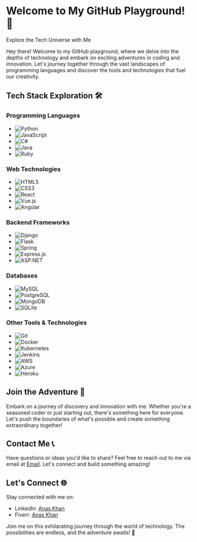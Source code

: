 # Welcome to My GitHub Playground! 🚀

Explore the Tech Universe with Me

Hey there! Welcome to my GitHub playground, where we delve into the depths of technology and embark on exciting adventures in coding and innovation. Let's journey together through the vast landscapes of programming languages and discover the tools and technologies that fuel our creativity.

## Tech Stack Exploration 🛠️

### Programming Languages
- ![Python](https://img.shields.io/badge/Python-3776AB?style=for-the-badge&logo=python&logoColor=white)
- ![JavaScript](https://img.shields.io/badge/JavaScript-F7DF1E?style=for-the-badge&logo=javascript&logoColor=black)
- ![C#](https://img.shields.io/badge/C%23-239120?style=for-the-badge&logo=c-sharp&logoColor=white)
- ![Java](https://img.shields.io/badge/Java-007396?style=for-the-badge&logo=java&logoColor=white)
- ![Ruby](https://img.shields.io/badge/Ruby-CC342D?style=for-the-badge&logo=ruby&logoColor=white)

### Web Technologies
- ![HTML5](https://img.shields.io/badge/HTML5-E34F26?style=for-the-badge&logo=html5&logoColor=white)
- ![CSS3](https://img.shields.io/badge/CSS3-1572B6?style=for-the-badge&logo=css3&logoColor=white)
- ![React](https://img.shields.io/badge/React-61DAFB?style=for-the-badge&logo=react&logoColor=white)
- ![Vue.js](https://img.shields.io/badge/Vue.js-4FC08D?style=for-the-badge&logo=vue-dot-js&logoColor=white)
- ![Angular](https://img.shields.io/badge/Angular-DD0031?style=for-the-badge&logo=angular&logoColor=white)

### Backend Frameworks
- ![Django](https://img.shields.io/badge/Django-092E20?style=for-the-badge&logo=django&logoColor=white)
- ![Flask](https://img.shields.io/badge/Flask-000000?style=for-the-badge&logo=flask&logoColor=white)
- ![Spring](https://img.shields.io/badge/Spring-6DB33F?style=for-the-badge&logo=spring&logoColor=white)
- ![Express.js](https://img.shields.io/badge/Express.js-000000?style=for-the-badge&logo=express&logoColor=white)
- ![ASP.NET](https://img.shields.io/badge/ASP.NET-5C2D91?style=for-the-badge&logo=.net&logoColor=white)

### Databases
- ![MySQL](https://img.shields.io/badge/MySQL-4479A1?style=for-the-badge&logo=mysql&logoColor=white)
- ![PostgreSQL](https://img.shields.io/badge/PostgreSQL-336791?style=for-the-badge&logo=postgresql&logoColor=white)
- ![MongoDB](https://img.shields.io/badge/MongoDB-47A248?style=for-the-badge&logo=mongodb&logoColor=white)
- ![SQLite](https://img.shields.io/badge/SQLite-003B57?style=for-the-badge&logo=sqlite&logoColor=white)

### Other Tools & Technologies
- ![Git](https://img.shields.io/badge/Git-F05032?style=for-the-badge&logo=git&logoColor=white)
- ![Docker](https://img.shields.io/badge/Docker-2496ED?style=for-the-badge&logo=docker&logoColor=white)
- ![Kubernetes](https://img.shields.io/badge/Kubernetes-326CE5?style=for-the-badge&logo=kubernetes&logoColor=white)
- ![Jenkins](https://img.shields.io/badge/Jenkins-D24939?style=for-the-badge&logo=jenkins&logoColor=white)
- ![AWS](https://img.shields.io/badge/AWS-232F3E?style=for-the-badge&logo=amazon-aws&logoColor=white)
- ![Azure](https://img.shields.io/badge/Microsoft_Azure-0089D6?style=for-the-badge&logo=microsoft-azure&logoColor=white)
- ![Heroku](https://img.shields.io/badge/Heroku-430098?style=for-the-badge&logo=heroku&logoColor=white)

## Join the Adventure 🌟

Embark on a journey of discovery and innovation with me. Whether you're a seasoned coder or just starting out, there's something here for everyone. Let's push the boundaries of what's possible and create something extraordinary together!

## Contact Me 📞

Have questions or ideas you'd like to share? Feel free to reach out to me via email at [Email](mailto:work.anas.khan@gmail.com). Let's connect and build something amazing!

## Let's Connect 🌐

Stay connected with me on:

- LinkedIn: [Anas Khan](https://www.linkedin.com/in/anas-khan-mak/)
- Fiverr: [Anas Khan](https://www.fiverr.com/manas_khan)

Join me on this exhilarating journey through the world of technology. The possibilities are endless, and the adventure awaits! 🚀
